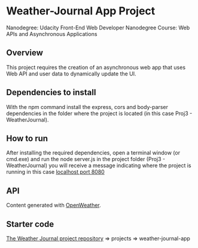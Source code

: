 # Weather-Journal App Project

Nanodegree: Udacity Front-End Web Developer Nanodegree
Course: Web APIs and Asynchronous Applications

## Overview
This project requires the creation of an asynchronous web app that uses Web API and user data to dynamically update the UI.

## Dependencies to install
With the npm command install the express, cors and body-parser dependencies in the folder where the project is located (in this case Proj3 - WeatherJournal).

## How to run
After installing the required dependencies, open a terminal window (or cmd.exe) and run the node server.js in the project folder (Proj3 - WeatherJournal) you will receive a message indicating where the project is running in this case [localhost port 8080](http://localhost:8080/)

## API
Content generated with [OpenWeather](https://openweathermap.org/).

## Starter code
[The Weather Journal project repository](https://github.com/udacity/fend/tree/refresh-2019) => projects => weather-journal-app

